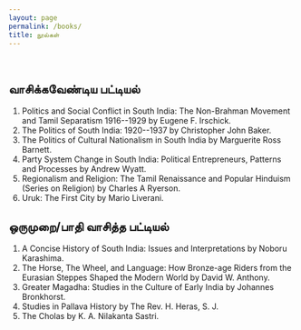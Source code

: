 ```yaml
---
layout: page
permalink: /books/
title: நூல்கள்
---
```

<br>

## வாசிக்கவேண்டிய பட்டியல்
1. Politics and Social Conflict in South India: The Non-Brahman Movement and Tamil Separatism 1916--1929 by Eugene F. Irschick.
1. The Politics of South India: 1920--1937 by Christopher John Baker.
1. The Politics of Cultural Nationalism in South India by Marguerite Ross Barnett.
1. Party System Change in South India: Political Entrepreneurs, Patterns and Processes by Andrew Wyatt.
1. Regionalism and Religion: The Tamil Renaissance and Popular Hinduism (Series on Religion) by Charles A Ryerson.
1. Uruk: The First City by Mario Liverani.


## ஒருமுறை/பாதி வாசித்த பட்டியல்
1. A Concise History of South India: Issues and Interpretations by Noboru Karashima.
1. The Horse, The Wheel, and Language: How Bronze-age Riders from the Eurasian Steppes Shaped the Modern World by David W. Anthony.
1. Greater Magadha: Studies in the Culture of Early India by Johannes Bronkhorst.
1. Studies in Pallava History by The Rev. H. Heras, S. J.
1. The Cholas by K. A. Nilakanta Sastri.